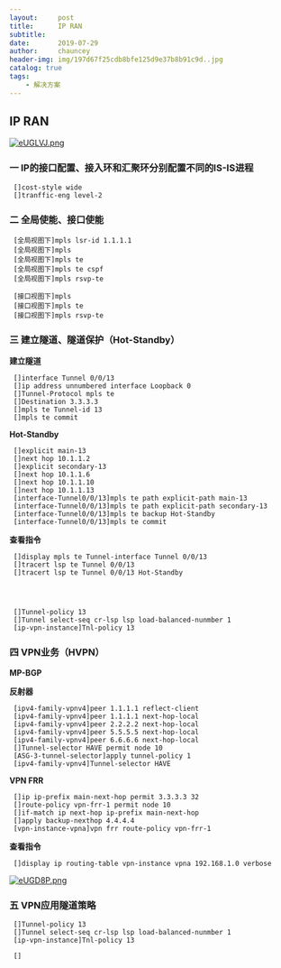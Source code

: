 ```yaml
---
layout:     post
title:      IP RAN
subtitle:   
date:       2019-07-29
author:     chauncey
header-img: img/197d67f25cdb8bfe125d9e37b8b91c9d..jpg
catalog: true
tags:
    - 解决方案
---
```


## IP RAN

[![eUGLVJ.png](https://s2.ax1x.com/2019/08/01/eUGLVJ.png)](https://imgchr.com/i/eUGLVJ)

### 一   IP的接口配置、接入环和汇聚环分别配置不同的IS-IS进程

     []cost-style wide
     []tranffic-eng level-2
     
### 二   全局使能、接口使能

     [全局视图下]mpls lsr-id 1.1.1.1
     [全局视图下]mpls
     [全局视图下]mpls te
     [全局视图下]mpls te cspf
     [全局视图下]mpls rsvp-te
     
     [接口视图下]mpls
     [接口视图下]mpls te
     [接口视图下]mpls rsvp-te

### 三   建立隧道、隧道保护（Hot-Standby）

**建立隧道**

     []interface Tunnel 0/0/13
     []ip address unnumbered interface Loopback 0
     []Tunnel-Protocol mpls te
     []Destination 3.3.3.3
     []mpls te Tunnel-id 13
     []mpls te commit
     
**Hot-Standby**
     
     []explicit main-13
     []next hop 10.1.1.2
     []explicit secondary-13
     []next hop 10.1.1.6
     []next hop 10.1.1.10
     []next hop 10.1.1.13
     [interface-Tunnel0/0/13]mpls te path explicit-path main-13
     [interface-Tunnel0/0/13]mpls te path explicit-path secondary-13
     [interface-Tunnel0/0/13]mpls te backup Hot-Standby
     [interface-Tunnel0/0/13]mpls te commit
     
**查看指令**
     
     []display mpls te Tunnel-interface Tunnel 0/0/13
     []tracert lsp te Tunnel 0/0/13
     []tracert lsp te Tunnel 0/0/13 Hot-Standby
     
     
     
     
     []Tunnel-policy 13
     []Tunnel select-seq cr-lsp lsp load-balanced-nunmber 1
     [ip-vpn-instance]Tnl-policy 13

### 四   VPN业务（HVPN）

**MP-BGP**

**反射器**

     [ipv4-family-vpnv4]peer 1.1.1.1 reflect-client
     [ipv4-family-vpnv4]peer 1.1.1.1 next-hop-local
     [ipv4-family-vpnv4]peer 2.2.2.2 next-hop-local
     [ipv4-family-vpnv4]peer 5.5.5.5 next-hop-local
     [ipv4-family-vpnv4]peer 6.6.6.6 next-hop-local
     []Tunnel-selector HAVE permit node 10
     [ASG-3-tunnel-selector]apply tunnel-policy 1
     [ipv4-family-vpnv4]Tunnel-selector HAVE 
     
**VPN FRR**

     []ip ip-prefix main-next-hop permit 3.3.3.3 32
     []route-policy vpn-frr-1 permit node 10
     []if-match ip next-hop ip-prefix main-next-hop
     []apply backup-nexthop 4.4.4.4
     [vpn-instance-vpna]vpn frr route-policy vpn-frr-1
     
**查看指令**

     []display ip routing-table vpn-instance vpna 192.168.1.0 verbose

[![eUGD8P.png](https://s2.ax1x.com/2019/08/01/eUGD8P.png)](https://imgchr.com/i/eUGD8P)
     

### 五   VPN应用隧道策略

     []Tunnel-policy 13
     []Tunnel select-seq cr-lsp lsp load-balanced-nunmber 1
     [ip-vpn-instance]Tnl-policy 13
     
     []

###


